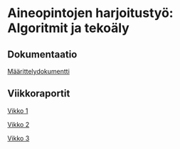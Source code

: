 # Aineopintojen harjoitustyö: Algoritmit ja tekoäly

## Dokumentaatio
[Määrittelydokumentti](./docs/projektin_maarittely.md)
## Viikkoraportit
[Vikko 1](./docs/viikko1raportti.md)

[Vikko 2](./docs/viikko2raportti.md)

[Vikko 3](./docs/viikko3raportti.md)
